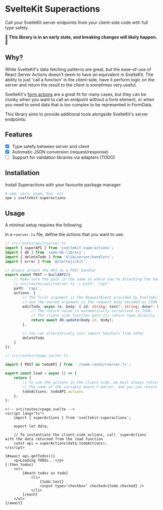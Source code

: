 # SvelteKit Superactions

Call your SvelteKit server endpoints from your client-side code with full type safety.

**🚧 This library is in an early state, and breaking changes will likely happen. 🚧**

## Why?

While SvelteKit's data fetching patterns are great, but the ease-of-use of React Server Actions doesn't seem to have an equivalent in SvelteKit. The ability to just 'call a function' in the client-side, have it perform logic on the server and return the result to the client is sometimes very useful.

SvelteKit's [form actions](https://kit.svelte.dev/docs/form-actions) are a great fit for many cases, but they can be clunky when you want to call an endpoint without a form element, or when you need to send data that is too complex to be represented in FormData.

This library aims to provide additional tools alongside SvelteKit's server endpoints:

## Features

- [x] Type satefy between server and client
- [x] Automatic JSON conversion (request/response)
- [ ] Support for validation libraries via adapters (TODO)

## Installation

Install Superactions with your favourite package manager:

```bash
# npm, yarn, pnpm, bun, etc
npm i sveltekit-superactions
```

## Usage

A minimal setup requires the following.

In a `+server.ts` file, define the actions that you want to use:

```ts
// src/routes/api/+server.ts
import { superAPI } from 'sveltekit-superactions';
import { db } from 'some-db-library';
import { deleteTodo } from '$lib/server/handlers';
import { error } from '@sveltejs/kit';

// Always attach the API as a POST handler
export const POST = buildAPI({
	// Make sure the path is the same as where you're attaching the handler.
	// src/routes/api/+server.ts -> path: '/api'
	path: '/api',
	actions: {
		// The first argument is the RequestEvent provided by SvelteKit,
		// and the second argument is the request body decoded as JSON.
		editTodo: async (e, body: { id: string; text?: string; done?: boolean }) => {
			// The return value is automatically serialized as JSON.
			// The client-side function gets its return type directly from the return type of its server action
			return await db.update(body.id, body);
		},

		// You can alternatively just import handlers from other
		deleteTodo
	}
});
```

```ts
// src/routes/+page.server.ts

import { POST as todoAPI } from './some-route/+server.ts';

export const load = async () => {
	return {
		// To use the actions in the client-side, we must always return them from a server load function.
		// The name of the variable doesn't matter, and you can return as many as you want.
		todoActions: todoAPI.actions
	};
};
```

```svelte
<!-- src/routes/+page.svelte -->
<script lang="ts">
	import { superActions } from 'sveltekit-superactions';

	export let data;

	// To instantiate the client-side actions, call `superActions` with the data returned from the load function
	const api = superActions(data.todoActions);
</script>

{#await api.getTodos()}
	<p>Loading TODOs...</p>
{:then todos}
	<ul>
		{#each todos as todo}
			<li>
				{todo.text}
				<input type="checkbox" checked={todo.checked} />
			</li>
		{/each}
	</ul>
{/await}
```
